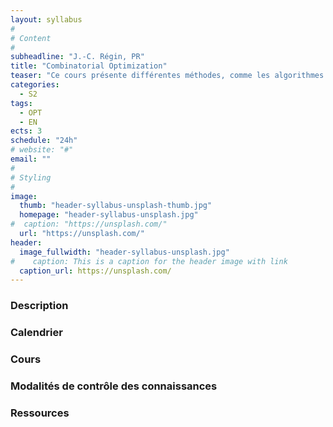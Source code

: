 ```yaml
---
layout: syllabus
#
# Content
#
subheadline: "J.-C. Régin, PR"
title: "Combinatorial Optimization"
teaser: "Ce cours présente différentes méthodes, comme les algorithmes gloutons, pour résoudre les problèmes d’optimisation combinatoire. La modélisation de ces problèmes est aussi considérée."
categories:
  - S2
tags:
  - OPT
  - EN
ects: 3
schedule: "24h"
# website: "#"
email: ""
#
# Styling
#
image:
  thumb: "header-syllabus-unsplash-thumb.jpg"
  homepage: "header-syllabus-unsplash.jpg"
#  caption: "https://unsplash.com/"
  url: "https://unsplash.com/"
header:
  image_fullwidth: "header-syllabus-unsplash.jpg"
#    caption: This is a caption for the header image with link
  caption_url: https://unsplash.com/  
---
```


### Description ###

### Calendrier ###

### Cours ###

### Modalités de contrôle des connaissances ###

### Ressources ###

